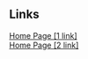 ## Links

<a href="https://pet-aod.web.app">Home Page [1 link]</a> \
<a href="https://pet-aod.firebaseapp.com">Home Page [2 link]</a>

